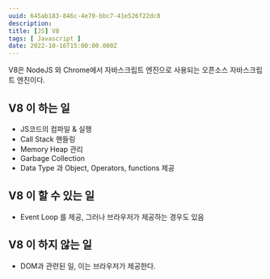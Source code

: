 ```yaml
---
uuid: 645ab183-846c-4e70-bbc7-41e526f22dc8
description: 
title: [JS] V8
tags: [ Javascript ]
date: 2022-10-16T15:00:00.000Z
---
```









V8은 NodeJS 와 Chrome에서 자바스크립트 엔진으로 사용되는 오픈소스 자바스크립트 엔진이다.

## V8 이 하는 일

- JS코드의 컴파일 & 실행
- Call Stack 핸들링
- Memory Heap 관리
- Garbage Collection
- Data Type 과 Object, Operators, functions 제공

## V8 이 할 수 있는 일

- Event Loop 를 제공, 그러나 브라우저가 제공하는 경우도 있음

## V8 이 하지 않는 일

- DOM과 관련된 일, 이는 브라우저가 제공한다.
